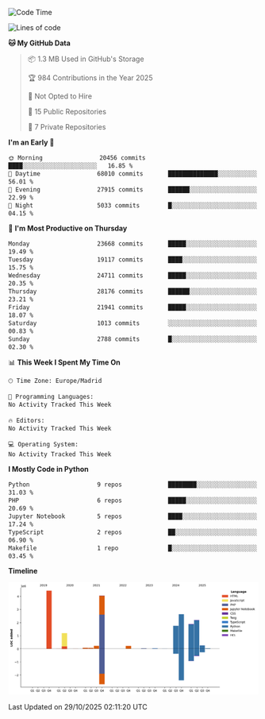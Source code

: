 <!--START_SECTION:waka-->
![Code Time](http://img.shields.io/badge/Code%20Time-839%20hrs%2038%20mins-blue)

![Lines of code](https://img.shields.io/badge/From%20Hello%20World%20I%27ve%20Written-19.1%20million%20lines%20of%20code-blue)

**🐱 My GitHub Data** 

> 📦 1.3 MB Used in GitHub's Storage 
 > 
> 🏆 984 Contributions in the Year 2025
 > 
> 🚫 Not Opted to Hire
 > 
> 📜 15 Public Repositories 
 > 
> 🔑 7 Private Repositories 
 > 
**I'm an Early 🐤** 

```text
🌞 Morning                20456 commits       ████░░░░░░░░░░░░░░░░░░░░░   16.85 % 
🌆 Daytime                68010 commits       ██████████████░░░░░░░░░░░   56.01 % 
🌃 Evening                27915 commits       ██████░░░░░░░░░░░░░░░░░░░   22.99 % 
🌙 Night                  5033 commits        █░░░░░░░░░░░░░░░░░░░░░░░░   04.15 % 
```
📅 **I'm Most Productive on Thursday** 

```text
Monday                   23668 commits       █████░░░░░░░░░░░░░░░░░░░░   19.49 % 
Tuesday                  19117 commits       ████░░░░░░░░░░░░░░░░░░░░░   15.75 % 
Wednesday                24711 commits       █████░░░░░░░░░░░░░░░░░░░░   20.35 % 
Thursday                 28176 commits       ██████░░░░░░░░░░░░░░░░░░░   23.21 % 
Friday                   21941 commits       █████░░░░░░░░░░░░░░░░░░░░   18.07 % 
Saturday                 1013 commits        ░░░░░░░░░░░░░░░░░░░░░░░░░   00.83 % 
Sunday                   2788 commits        █░░░░░░░░░░░░░░░░░░░░░░░░   02.30 % 
```


📊 **This Week I Spent My Time On** 

```text
🕑︎ Time Zone: Europe/Madrid

💬 Programming Languages: 
No Activity Tracked This Week

🔥 Editors: 
No Activity Tracked This Week

💻 Operating System: 
No Activity Tracked This Week
```

**I Mostly Code in Python** 

```text
Python                   9 repos             ████████░░░░░░░░░░░░░░░░░   31.03 % 
PHP                      6 repos             █████░░░░░░░░░░░░░░░░░░░░   20.69 % 
Jupyter Notebook         5 repos             ████░░░░░░░░░░░░░░░░░░░░░   17.24 % 
TypeScript               2 repos             ██░░░░░░░░░░░░░░░░░░░░░░░   06.90 % 
Makefile                 1 repo              █░░░░░░░░░░░░░░░░░░░░░░░░   03.45 % 
```



**Timeline**

![Lines of Code chart](https://raw.githubusercontent.com/danisoronellas/danisoronellas/main/assets/bar_graph.png)


 Last Updated on 29/10/2025 02:11:20 UTC
<!--END_SECTION:waka-->
